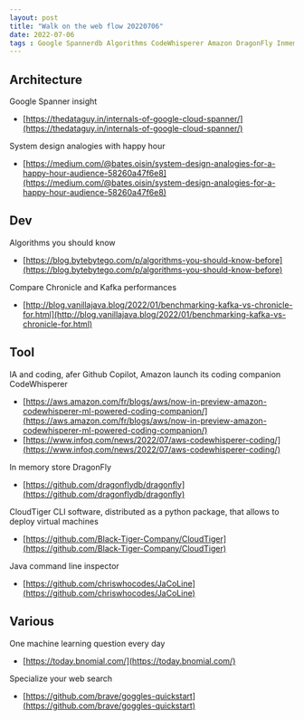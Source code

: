```yaml
---
layout: post
title: "Walk on the web flow 20220706"
date: 2022-07-06
tags : Google Spannerdb Algorithms CodeWhisperer Amazon DragonFly Inmemory System Cloud Deploy Machinelearning Brave Chronicle Java 
---
```


## Architecture  

Google Spanner insight   
* [https://thedataguy.in/internals-of-google-cloud-spanner/](https://thedataguy.in/internals-of-google-cloud-spanner/)   

System design analogies with happy hour   
* [https://medium.com/@bates.oisin/system-design-analogies-for-a-happy-hour-audience-58260a47f6e8](https://medium.com/@bates.oisin/system-design-analogies-for-a-happy-hour-audience-58260a47f6e8)   

## Dev   

Algorithms you should know   
* [https://blog.bytebytego.com/p/algorithms-you-should-know-before](https://blog.bytebytego.com/p/algorithms-you-should-know-before)   

Compare Chronicle and Kafka performances   
* [http://blog.vanillajava.blog/2022/01/benchmarking-kafka-vs-chronicle-for.html](http://blog.vanillajava.blog/2022/01/benchmarking-kafka-vs-chronicle-for.html)   

## Tool   

IA and coding, afer Github Copilot, Amazon launch its coding companion CodeWhisperer    
* [https://aws.amazon.com/fr/blogs/aws/now-in-preview-amazon-codewhisperer-ml-powered-coding-companion/](https://aws.amazon.com/fr/blogs/aws/now-in-preview-amazon-codewhisperer-ml-powered-coding-companion/)   
* [https://www.infoq.com/news/2022/07/aws-codewhisperer-coding/](https://www.infoq.com/news/2022/07/aws-codewhisperer-coding/)   

In memory store DragonFly   
* [https://github.com/dragonflydb/dragonfly](https://github.com/dragonflydb/dragonfly)   

CloudTiger CLI software, distributed as a python package, that allows to deploy virtual machines  
* [https://github.com/Black-Tiger-Company/CloudTiger](https://github.com/Black-Tiger-Company/CloudTiger)   

Java command line inspector   
* [https://github.com/chriswhocodes/JaCoLine](https://github.com/chriswhocodes/JaCoLine)   

## Various   

One machine learning question every day   
* [https://today.bnomial.com/](https://today.bnomial.com/)  

Specialize your web search   
* [https://github.com/brave/goggles-quickstart](https://github.com/brave/goggles-quickstart)   
